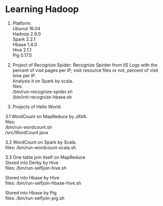 # Learning Hadoop
1. Platform:  
Ubunut 16.04  
Hadoop 2.9.0  
Spark 2.2.1  
Hbase 1.4.0  
Hive 2.1.1  
Pig 0.17.0  

2. Project of Recognize Spider:
Recognize Spirder from IIS Logs with the percent of visit pages per IP, visit resource files or not, percent of visit time per IP.  
Analysis it on Spark by scala.  
files:  
       /bin/run-recognize-spider.sh  
       /bin/init-recognize-hbase.sh

3. Projects of Hello World:

3.1 WordCount on MapReduce by JAVA.  
files:  
       /bin/run-wordcount.sh  
       /src/WordCount.java

3.2 WordCount on Spark by Scala.  
files: /bin/run-wordcount-scala.sh

3.3 One table join itself on MapReduce  
Stored into Derby by Hive  
files: /bin/run-selfjoin-hive.sh

Stored into Hbase by Hive  
files: /bin/run-selfjoin-hbase-hive.sh

Stored into Hbase by Pig  
files: /bin/run-selfjoin-pig.sh

